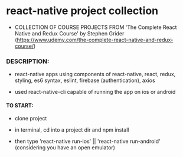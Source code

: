 # react-native project collection

- COLLECTION OF COURSE PROJECTS FROM 'The Complete React Native and Redux Course' by Stephen Grider (https://www.udemy.com/the-complete-react-native-and-redux-course/)

### DESCRIPTION:

- react-native apps using components of react-native, react, redux, styling, es6 syntax, eslint, firebase (authentication), axios

- used react-native-cli capable of running the app on ios or android

#### TO START:

- clone project

- in terminal, cd into a project dir and npm install

- then type 'react-native run-ios' || 'react-native run-android' (considering you have an open emulator)